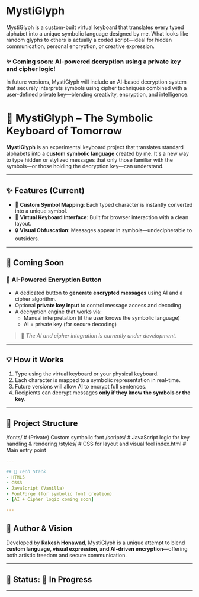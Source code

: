 # MystiGlyph
MystiGlyph is a custom-built virtual keyboard that translates every typed alphabet into a unique symbolic language designed by me. What looks like random glyphs to others is actually a coded script—ideal for hidden communication, personal encryption, or creative expression.
### ✨ Coming soon: AI-powered decryption using a private key and cipher logic!

In future versions, MystiGlyph will include an AI-based decryption system that securely interprets symbols using cipher techniques combined with a user-defined private key—blending creativity, encryption, and intelligence.


# 🔮 MystiGlyph – The Symbolic Keyboard of Tomorrow

**MystiGlyph** is an experimental keyboard project that translates standard alphabets into a **custom symbolic language** created by me. It's a new way to type hidden or stylized messages that only those familiar with the symbols—or those holding the decryption key—can understand.

---

## ✨ Features (Current)
- 🧠 **Custom Symbol Mapping**: Each typed character is instantly converted into a unique symbol.
- 🎹 **Virtual Keyboard Interface**: Built for browser interaction with a clean layout.
- 🔒 **Visual Obfuscation**: Messages appear in symbols—undecipherable to outsiders.

---

## 🚀 Coming Soon
### 🧠 AI-Powered Encryption Button
- A dedicated button to **generate encrypted messages** using AI and a cipher algorithm.
- Optional **private key input** to control message access and decoding.
- A decryption engine that works via:
  - Manual interpretation (if the user knows the symbolic language)
  - AI + private key (for secure decoding)

> 🔐 *The AI and cipher integration is currently under development.*

---

## 💡 How it Works
1. Type using the virtual keyboard or your physical keyboard.
2. Each character is mapped to a symbolic representation in real-time.
3. Future versions will allow AI to encrypt full sentences.
4. Recipients can decrypt messages **only if they know the symbols or the key**.

---

## 📁 Project Structure
/fonts/ # (Private) Custom symbolic font
/scripts/ # JavaScript logic for key handling & rendering
/styles/ # CSS for layout and visual feel
index.html # Main entry point

```yaml
---

## 🔧 Tech Stack
- HTML5
- CSS3
- JavaScript (Vanilla)
- FontForge (for symbolic font creation)
- [AI + Cipher logic coming soon]

---
```
## 🤖 Author & Vision
Developed by **Rakesh Honawad**, MystiGlyph is a unique attempt to blend **custom language, visual expression, and AI-driven encryption**—offering both artistic freedom and secure communication.

---

## 📌 Status: 🚧 In Progress

---
